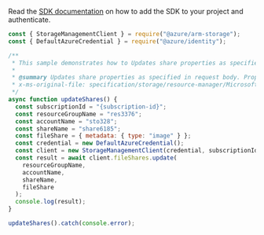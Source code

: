 Read the [SDK documentation](https://github.com/Azure/azure-sdk-for-js/blob/%40azure%2Farm-storage_17.2.0/sdk/storage/arm-storage/README.md) on how to add the SDK to your project and authenticate.

```javascript
const { StorageManagementClient } = require("@azure/arm-storage");
const { DefaultAzureCredential } = require("@azure/identity");

/**
 * This sample demonstrates how to Updates share properties as specified in request body. Properties not mentioned in the request will not be changed. Update fails if the specified share does not already exist.
 *
 * @summary Updates share properties as specified in request body. Properties not mentioned in the request will not be changed. Update fails if the specified share does not already exist.
 * x-ms-original-file: specification/storage/resource-manager/Microsoft.Storage/stable/2021-09-01/examples/FileSharesPatch.json
 */
async function updateShares() {
  const subscriptionId = "{subscription-id}";
  const resourceGroupName = "res3376";
  const accountName = "sto328";
  const shareName = "share6185";
  const fileShare = { metadata: { type: "image" } };
  const credential = new DefaultAzureCredential();
  const client = new StorageManagementClient(credential, subscriptionId);
  const result = await client.fileShares.update(
    resourceGroupName,
    accountName,
    shareName,
    fileShare
  );
  console.log(result);
}

updateShares().catch(console.error);
```
